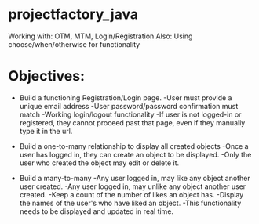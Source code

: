 # projectfactory_java
Working with: OTM, MTM, Login/Registration
Also: Using choose/when/otherwise for functionality


# Objectives:
- Build a functioning Registration/Login page. 
  -User must provide a unique email address
  -User password/password confirmation must match
  -Working login/logout functionality
  -If user is not logged-in or registered, they cannot proceed past that page, even if they manually type it in the url. 
  
- Build a one-to-many relationship to display all created objects
  -Once a user has logged in, they can create an object to be displayed. 
  -Only the user who created the object may edit or delete it. 
  
- Build a many-to-many 
  -Any user logged in, may like any object another user created.
  -Any user logged in, may unlike any object another user created.
  -Keep a count of the number of likes an object has.
  -Display the names of the user's who have liked an object.
  -This functionality needs to be displayed and updated in real time.

